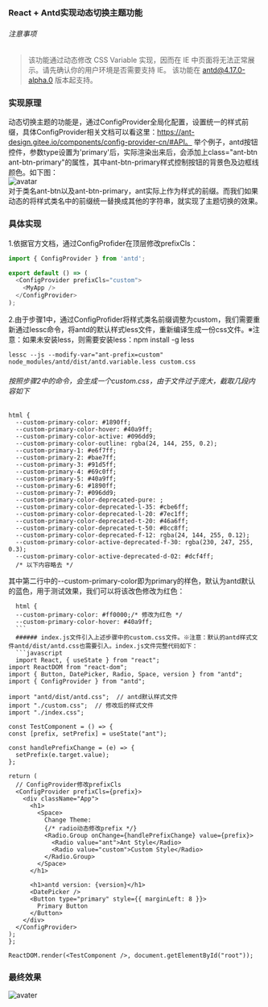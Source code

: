 ### React + Antd实现动态切换主题功能   
###### 注意事项   
>该功能通过动态修改 CSS Variable 实现，因而在 IE 中页面将无法正常展示。请先确认你的用户环境是否需要支持 IE。
该功能在 antd@4.17.0-alpha.0 版本起支持。   
### 实现原理   
动态切换主题的功能是，通过ConfigProvider全局化配置，设置统一的样式前缀，具体ConfigProvider相关文档可以看这里：https://ant-design.gitee.io/components/config-provider-cn/#API。
举个例子，antd按钮控件，参数type设置为'primary'后，实际渲染出来后，会添加上class="ant-btn ant-btn-primary"的属性，其中ant-btn-primary样式控制按钮的背景色及边框线颜色。如下图：   
![avatar](https://upload-images.jianshu.io/upload_images/8575601-45c330c1b357fa28?imageMogr2/auto-orient/strip|imageView2/2/w/1031/format/webp)   
对于类名ant-btn以及ant-btn-primary，ant实际上作为样式的前缀。而我们如果动态的将样式类名中的前缀统一替换成其他的字符串，就实现了主题切换的效果。   
### 具体实现   
1.依据官方文档，通过ConfigProfider在顶层修改prefixCls：   
```javascript   
import { ConfigProvider } from 'antd';

export default () => (
  <ConfigProvider prefixCls="custom">
    <MyApp />
  </ConfigProvider>
);   
```   
2.由于步骤1中，通过ConfigProfider将样式类名前缀调整为custom，我们需要重新通过lessc命令，将antd的默认样式less文件，重新编译生成一份css文件。※注意：如果未安装less，则需要安装less：npm install -g less   
```     
lessc --js --modify-var="ant-prefix=custom" node_modules/antd/dist/antd.variable.less custom.css       

```       
###### 按照步骤2中的命令，会生成一个custom.css，由于文件过于庞大，截取几段内容如下   
```   
html {
  --custom-primary-color: #1890ff;
  --custom-primary-color-hover: #40a9ff;
  --custom-primary-color-active: #096dd9;
  --custom-primary-color-outline: rgba(24, 144, 255, 0.2);
  --custom-primary-1: #e6f7ff;
  --custom-primary-2: #bae7ff;
  --custom-primary-3: #91d5ff;
  --custom-primary-4: #69c0ff;
  --custom-primary-5: #40a9ff;
  --custom-primary-6: #1890ff;
  --custom-primary-7: #096dd9;
  --custom-primary-color-deprecated-pure: ;
  --custom-primary-color-deprecated-l-35: #cbe6ff;
  --custom-primary-color-deprecated-l-20: #7ec1ff;
  --custom-primary-color-deprecated-t-20: #46a6ff;
  --custom-primary-color-deprecated-t-50: #8cc8ff;
  --custom-primary-color-deprecated-f-12: rgba(24, 144, 255, 0.12);
  --custom-primary-color-active-deprecated-f-30: rgba(230, 247, 255, 0.3);
  --custom-primary-color-active-deprecated-d-02: #dcf4ff;
  /* 以下内容略去 */   
  ```   
  其中第二行中的--custom-primary-color即为primary的样色，默认为antd默认的蓝色，用于测试效果，我们可以将该改色修改为红色：   
  ```   
    html {
    --custom-primary-color: #ff0000;/* 修改为红色 */
    --custom-primary-color-hover: #40a9ff;   
    ```   
    ###### index.js文件引入上述步骤中的custom.css文件。※注意：默认的antd样式文件antd/dist/antd.css也需要引入。index.js文件完整代码如下：   
    ```javascript   
    import React, { useState } from "react";
import ReactDOM from "react-dom";
import { Button, DatePicker, Radio, Space, version } from "antd";
import { ConfigProvider } from "antd";

import "antd/dist/antd.css";  // antd默认样式文件
import "./custom.css";  // 修改后的样式文件
import "./index.css";

const TestComponent = () => {
  const [prefix, setPrefix] = useState("ant");

  const handlePrefixChange = (e) => {
    setPrefix(e.target.value);
  };

  return (
    // ConfigProvider修改prefixCls
    <ConfigProvider prefixCls={prefix}>
      <div className="App">
        <h1>
          <Space>
            Change Theme:
            {/* radio动态修改prefix */}
            <Radio.Group onChange={handlePrefixChange} value={prefix}>
              <Radio value="ant">Ant Style</Radio>
              <Radio value="custom">Custom Style</Radio>
            </Radio.Group>
          </Space>
        </h1>

        <h1>antd version: {version}</h1>
        <DatePicker />
        <Button type="primary" style={{ marginLeft: 8 }}>
          Primary Button
        </Button>
      </div>
    </ConfigProvider>
  );
};

ReactDOM.render(<TestComponent />, document.getElementById("root"));
```   
### 最终效果   
![avater](https://upload-images.jianshu.io/upload_images/8575601-452f7d6fc7f70c3c.gif?imageMogr2/auto-orient/strip|imageView2/2/w/718/format/webp)
